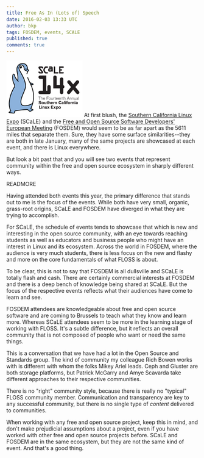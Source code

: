 ```yaml
---
title: Free As In (Lots of) Speech
date: 2016-02-03 13:33 UTC
author: bkp
tags: FOSDEM, events, SCALE
published: true
comments: true
---
```

![scale14x logo](/images/blog/scale14x.png) At first blush, the [Southern California Linux Expo](https://www.socallinuxexpo.org/scale/14x) (SCaLE) and the
[Free and Open Source Software Developers' European Meeting](https://fosdem.org/2016/) (FOSDEM) would seem to be as far apart as the 5611 miles that separate them. Sure, they have some surface similarities--they are both in late January, many of the same projects are showcased at each event, and there is Linux everywhere.

But look a bit past that and you will see two events that represent community within the free and open source ecosystem in sharply different ways.

READMORE

Having attended both events this year, the primary difference that stands out to me is the focus of the events. While both have very small, organic, grass-root origins, SCaLE and FOSDEM have diverged in what they are trying to accomplish.

For SCaLE, the schedule of events tends to showcase that which is new and interesting in the open source community, with an eye towards reaching students as well as educators and business people who might have an interest in Linux and its ecosystem. Across the world in FOSDEM, where the audience is very much students, there is less focus on the new and flashy and more on the core fundamentals of what FLOSS is about.

To be clear, this is not to say that FOSDEM is all dullsville and SCaLE is totally flash and cash. There are certainly commercial interests at FOSDEM and there is a deep bench of knowledge being shared at SCaLE. But the focus of the respective events reflects what their audiences have come to learn and see.

FOSDEM attendees are knowledgeable about free and open source software and are coming to Brussels to teach what they know and learn more. Whereas SCaLE attendees seem to be more in the learning stage of working with FLOSS. It's a subtle difference, but it reflects an overall community that is not composed of people who want or need the same things.

This is a conversation that we have had a lot in the Open Source and Standards group. The kind of community my colleague Rich Bowen works with is different with whom the folks Mikey Ariel leads. Ceph and Gluster are both storage platforms, but Patrick McGarry and Amye Scavarda take different approaches to their respective communities.

There is no "right" community style, because there is really no "typical" FLOSS community member. Communication and transparency are key to any successful community, but there is no single type of _content_ delivered to communities.

When working with any free and open source project, keep this in mind, and don't make prejudicial assumptions about a project, even if you have worked with other free and open source projects before. SCaLE and FOSDEM are in the same ecosystem, but they are not the same kind of event. And that's a good thing.
